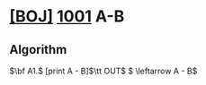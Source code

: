 # [[BOJ]](https://www.acmicpc.net/problem) [1001](https://www.acmicpc.net/problem/1001) A-B
## Algorithm
$\bf A1.$ [print A - B]$\tt OUT$ $ \leftarrow A - B$